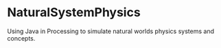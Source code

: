 # NaturalSystemPhysics
Using Java in Processing to simulate natural worlds physics systems and concepts. 
